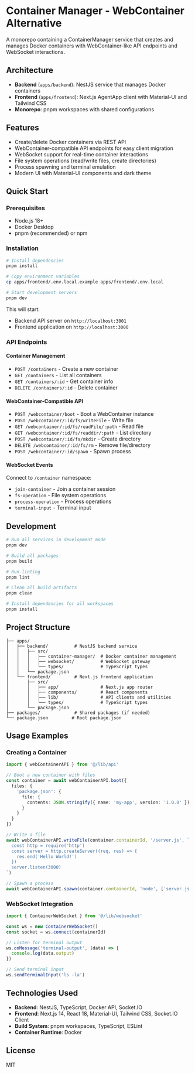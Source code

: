 # Container Manager - WebContainer Alternative

A monorepo containing a ContainerManager service that creates and manages Docker containers with WebContainer-like API endpoints and WebSocket interactions.

## Architecture

- **Backend** (`apps/backend`): NestJS service that manages Docker containers
- **Frontend** (`apps/frontend`): Next.js AgentApp client with Material-UI and Tailwind CSS
- **Monorepo**: pnpm workspaces with shared configurations

## Features

- Create/delete Docker containers via REST API
- WebContainer-compatible API endpoints for easy client migration
- WebSocket support for real-time container interactions
- File system operations (read/write files, create directories)
- Process spawning and terminal emulation
- Modern UI with Material-UI components and dark theme

## Quick Start

### Prerequisites

- Node.js 18+
- Docker Desktop
- pnpm (recommended) or npm

### Installation

```bash
# Install dependencies
pnpm install

# Copy environment variables
cp apps/frontend/.env.local.example apps/frontend/.env.local

# Start development servers
pnpm dev
```

This will start:
- Backend API server on `http://localhost:3001`
- Frontend application on `http://localhost:3000`

### API Endpoints

#### Container Management
- `POST /containers` - Create a new container
- `GET /containers` - List all containers
- `GET /containers/:id` - Get container info
- `DELETE /containers/:id` - Delete container

#### WebContainer-Compatible API
- `POST /webcontainer/boot` - Boot a WebContainer instance
- `POST /webcontainer/:id/fs/writeFile` - Write file
- `GET /webcontainer/:id/fs/readFile/:path` - Read file
- `GET /webcontainer/:id/fs/readdir/:path` - List directory
- `POST /webcontainer/:id/fs/mkdir` - Create directory
- `DELETE /webcontainer/:id/fs/rm` - Remove file/directory
- `POST /webcontainer/:id/spawn` - Spawn process

#### WebSocket Events
Connect to `/container` namespace:
- `join-container` - Join a container session
- `fs-operation` - File system operations
- `process-operation` - Process operations
- `terminal-input` - Terminal input

## Development

```bash
# Run all services in development mode
pnpm dev

# Build all packages
pnpm build

# Run linting
pnpm lint

# Clean all build artifacts
pnpm clean

# Install dependencies for all workspaces
pnpm install
```

## Project Structure

```
├── apps/
│   ├── backend/          # NestJS backend service
│   │   ├── src/
│   │   │   ├── container-manager/  # Docker container management
│   │   │   ├── websocket/          # WebSocket gateway
│   │   │   └── types/              # TypeScript types
│   │   └── package.json
│   └── frontend/         # Next.js frontend application
│       ├── src/
│       │   ├── app/                # Next.js app router
│       │   ├── components/         # React components
│       │   ├── lib/                # API clients and utilities
│       │   └── types/              # TypeScript types
│       └── package.json
├── packages/             # Shared packages (if needed)
└── package.json         # Root package.json
```

## Usage Examples

### Creating a Container

```typescript
import { webContainerAPI } from '@/lib/api'

// Boot a new container with files
const container = await webContainerAPI.boot({
  files: {
    'package.json': {
      file: {
        contents: JSON.stringify({ name: 'my-app', version: '1.0.0' })
      }
    }
  }
})

// Write a file
await webContainerAPI.writeFile(container.containerId, '/server.js', `
  const http = require('http')
  const server = http.createServer((req, res) => {
    res.end('Hello World!')
  })
  server.listen(3000)
`)

// Spawn a process
await webContainerAPI.spawn(container.containerId, 'node', ['server.js'])
```

### WebSocket Integration

```typescript
import { ContainerWebSocket } from '@/lib/websocket'

const ws = new ContainerWebSocket()
const socket = ws.connect(containerId)

// Listen for terminal output
ws.onMessage('terminal-output', (data) => {
  console.log(data.output)
})

// Send terminal input
ws.sendTerminalInput('ls -la')
```

## Technologies Used

- **Backend**: NestJS, TypeScript, Docker API, Socket.IO
- **Frontend**: Next.js 14, React 18, Material-UI, Tailwind CSS, Socket.IO Client
- **Build System**: pnpm workspaces, TypeScript, ESLint
- **Container Runtime**: Docker

## License

MIT
